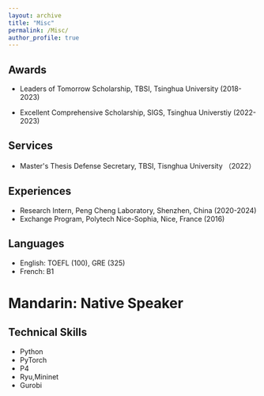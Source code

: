 ```yaml
---
layout: archive
title: "Misc"
permalink: /Misc/
author_profile: true
---
```


## Awards

* Leaders of Tomorrow Scholarship, TBSI, Tsinghua University (2018-2023)

* Excellent Comprehensive Scholarship, SIGS, Tsinghua Universtiy (2022-2023)

## Services

* Master's Thesis Defense Secretary, TBSI, Tisnghua University （2022）

## Experiences

* Research Intern, Peng Cheng Laboratory, Shenzhen, China (2020-2024)
* Exchange Program, Polytech Nice-Sophia, Nice, France (2016)

## Languages

* English: TOEFL (100), GRE (325)
* French: B1
# Mandarin: Native Speaker

## Technical Skills

* Python
* PyTorch
* P4
* Ryu,Mininet
* Gurobi




